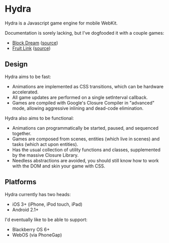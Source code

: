 Hydra
=====

Hydra is a Javascript game engine for mobile WebKit.

Documentation is sorely lacking, but I've dogfooded it with a couple games:

* [Block Dream](http://aduros.emufarmers.com/block-dream) ([source](http://github.com/aduros/hydra/tree/master/projects/tetris/))
* [Fruit Link](http://aduros.emufarmers.com/html5jam) ([source](http://github.com/aduros/hydra/tree/master/projects/jam/))

Design
------

Hydra aims to be fast:

* Animations are implemented as CSS transitions, which can be hardware accelerated.
* All game updates are performed on a single setInterval callback.
* Games are compiled with Google's Closure Compiler in "advanced" mode, allowing aggressive inlining and dead-code elimination.

Hydra also aims to be functional:

* Animations can programmatically be started, paused, and sequenced together.
* Games are composed from scenes, entities (which live in scenes) and tasks (which act upon entities).
* Has the usual collection of utility functions and classes, supplemented by the massive Closure Library.
* Needless abstractions are avoided, you should still know how to work with the DOM and skin your game with CSS.

Platforms
---------

Hydra currently has two heads:

* iOS 3+ (iPhone, iPod touch, iPad)
* Android 2.1+

I'd eventually like to be able to support:

* Blackberry OS 6+
* WebOS (via PhoneGap)
